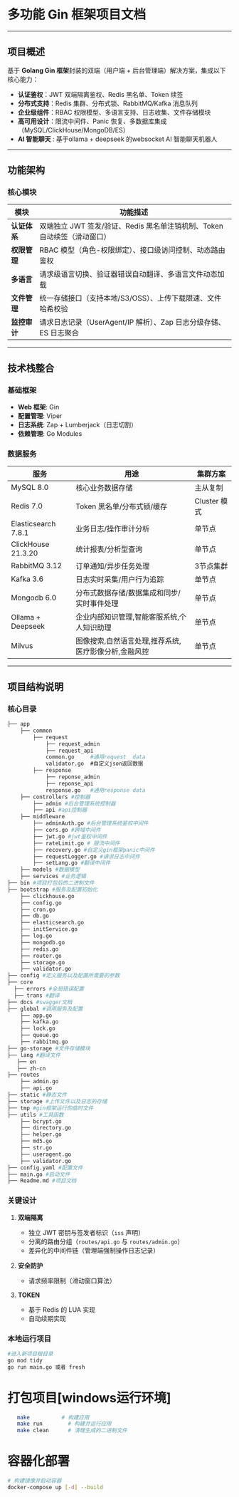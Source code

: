 # 多功能 Gin 框架项目文档

---

## 项目概述
基于 **Golang Gin 框架**封装的双端（用户端 + 后台管理端）解决方案，集成以下核心能力：
- **认证鉴权**：JWT 双端隔离鉴权、Redis 黑名单、Token 续签
- **分布式支持**：Redis 集群、分布式锁、RabbitMQ/Kafka 消息队列
- **企业级组件**：RBAC 权限模型、多语言支持、日志收集、文件存储模块
- **高可用设计**：限流中间件、Panic 恢复、多数据库集成（MySQL/ClickHouse/MongoDB/ES）
- **AI 智能聊天** : 基于ollama + deepseek 的websocket AI 智能聊天机器人

---

## 功能架构

### 核心模块
| 模块                | 功能描述                                                                 |
|---------------------|------------------------------------------------------------------------|
| **认证体系**         | 双端独立 JWT 签发/验证、Redis 黑名单注销机制、Token 自动续签（滑动窗口）   |
| **权限管理**         | RBAC 模型（角色-权限绑定）、接口级访问控制、动态路由鉴权                  |
| **多语言**           | 请求级语言切换、验证器错误自动翻译、多语言文件动态加载                    |
| **文件管理**         | 统一存储接口（支持本地/S3/OSS）、上传下载限速、文件哈希校验               |
| **监控审计**         | 请求日志记录（UserAgent/IP 解析）、Zap 日志分级存储、ES 日志聚合          |

---

## 技术栈整合

### 基础框架
- **Web 框架**: Gin
- **配置管理**: Viper
- **日志系统**: Zap + Lumberjack（日志切割）
- **依赖管理**: Go Modules

### 数据服务
| 服务             | 用途                               | 集群方案              |
|------------------|-----------------------------------|---------------------|
| MySQL 8.0        | 核心业务数据存储                   | 主从复制            |
| Redis 7.0        | Token 黑名单/分布式锁/缓存         | Cluster 模式        |
| Elasticsearch 7.8.1| 业务日志/操作审计分析               | 单节点          |
| ClickHouse 21.3.20  | 统计报表/分析型查询                 | 单节点           |
| RabbitMQ 3.12  | 订单通知/异步任务处理                 | 3节点集群     |
| Kafka 3.6  | 日志实时采集/用户行为追踪                 | 单节点     |
| Mongodb 6.0  | 分布式数据存储/数据集成和同步/实时事件处理        | 单节点     |
| Ollama + Deepseek  |  企业内部知识管理,智能客服系统,个人知识助理    | 单节点     |
| Milvus  | 图像搜索,自然语言处理,推荐系统,医疗影像分析,金融风控   | 单节点     |


---

## 项目结构说明

### 核心目录
```bash
├── app
    ├── common
        ├── request
            ├── request_admin
            ├── request_api
            common.go     #通用request  data
            validator.go  #自定义json返回数据
        ├── response
            ├── reponse_admin
            ├── reponse_api
            response.go   #通用response data
    ├── controllers #控制器
        ├── admin #后台管理系统控制器
        ├── api #api控制器
    ├── middleware
        ├── adminAuth.go #后台管理系统鉴权中间件
        ├── cors.go #跨域中间件 
        ├── jwt.go #jwt鉴权中间件
        ├── rateLimit.go # 限流中间件
        ├── recovery.go #自定义gin框架panic中间件
        ├── requestLogger.go #请求日志中间件
        ├── setLang.go #翻译中间件
    ├── models #数据模型
    ├── services #业务逻辑
├── bin #项目打包后的二进制文件
├── bootstrap #服务及配置初始化
    ├── clickhouse.go
    ├── config.go
    ├── cron.go
    ├── db.go
    ├── elasticsearch.go
    ├── initService.go
    ├── log.go
    ├── mongodb.go
    ├── redis.go
    ├── router.go
    ├── storage.go
    ├── validator.go
├── config #定义服务以及配置所需要的参数
├── core
  ├── errors #全局错误配置
  ├── trans #翻译
├── docs #swagger文档
├── global #调用服务及配置
    ├── app.go
    ├── kafka.go
    ├── lock.go
    ├── queue.go
    ├── rabbitmq.go
├── go-storage #文件存储模块
├── lang #翻译文件
   ├── en
   ├── zh-cn
├── routes
    ├── admin.go
    ├── api.go
├── static #静态文件
├── storage #上传文件以及日志的存储
├── tmp #gin框架运行的临时文件
├── utils #工具函数
    ├── bcrypt.go
    ├── directory.go
    ├── helper.go
    ├── md5.go
    ├── str.go
    ├── useragent.go
    ├── validator.go
├── config.yaml #配置文件
├── main.go #启动文件
├── Readme.md #项目文档
```

### 关键设计
1. **双端隔离**  
   - 独立 JWT 密钥与签发者标识（`iss` 声明）
   - 分离的路由分组（`routes/api.go` 与 `routes/admin.go`）
   - 差异化的中间件链（管理端强制操作日志记录）

2. **安全防护**
   - 请求频率限制（滑动窗口算法）

3. **TOKEN**
   - 基于 Redis 的 LUA 实现
   - 自动续期实现

### 本地运行项目
```bash
#进入新项目根目录
go mod tidy
go run main.go 或者 fresh
```

# 打包项目[windows运行环境]
```bash
   make          # 构建应用
   make run        # 构建并运行应用
   make clean      # 清理生成的二进制文件
```

# 容器化部署
```bash
# 构建镜像并启动容器
docker-compose up [-d] --build
```
